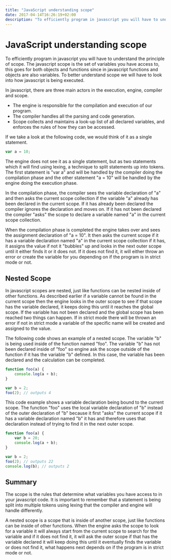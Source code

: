 ```yaml
---
title: "JavaScript understanding scope"
date: 2017-04-14T16:26:19+02:00
description: "To efficiently program in javascript you will have to understand the principle of scope. The javascript scope is the set of variables you have access to, this goes for both objects and functions since in javascript functions and objects are also variables. To better understand scope we will have to look into how javascript is being executed. By taking a look at the compiler, engine and the scope." 
---
```


# JavaScript understanding scope

To efficiently program in javascript you will have to understand the principle of scope. The javascript scope is the set of variables you have access to, this goes for both objects and functions since in javascript functions and objects are also variables. To better understand scope we will have to look into how javascript is being executed. 

In javascript, there are three main actors in the execution, engine, compiler and scope. 

*   The engine is responsible for the compilation and execution of our program.
*   The compiler handles all the parsing and code generation.
*   Scope collects and maintains a look-up list of all declared variables, and enforces the rules of how they can be accessed. 

If we take a look at the following code, we would think of it as a single statement. 

```js
var a = 10;
```

The engine does not see it as a single statement, but as two statements which it will find using lexing, a technique to split statements up into tokens. The first statement is "var a" and will be handled by the compiler doing the compilation phase and the other statement "a = 10" will be handled by the engine doing the execution phase.

In the compilation phase, the compiler sees the variable declaration of "a" and then asks the current scope collection if the variable "a" already has been declared in the current scope. If it has already been declared the compiler ignores the declaration and moves on. If it has not been declared the compiler "asks" the scope to declare a variable named "a" in the current scope collection. 

When the compilation phase is completed the engine takes over and sees the assignment declaration of "a = 10". It then asks the current scope if it has a variable declaration named "a" in the current scope collection if it has, it assigns the value if not it "bubbles" up and looks in the next outer scope until it either finds it or it does not. If it does not find it, it will either throw an error or create the variable for you depending on if the program is in strict mode or not. 

## Nested Scope

In javascript scopes are nested, just like functions can be nested inside of other functions. As described earlier if a variable cannot be found in the current scope then the engine looks in the outer scope to see if that scope has the variable declared, it keeps doing this until it reaches the global scope. If the variable has not been declared and the global scope has been reached two things can happen. If in strict mode there will be thrown an error if not in strict mode a variable of the specific name will be created and assigned to the value.

The following code shows an example of a nested scope. The variable "b" is being used inside of the function named "foo". The variable "b" has not been declared inside of "foo" so engine ask the scope outside of the function if it has the variable "b" defined. In this case, the variable has been declared and the calculation can be completed. 

```js
function foo(a) {
    console.log(a + b);
}

var b = 2;
foo(2); // outputs 4
```

This code example shows a variable declaration being bound to the current scope. The function "foo" uses the local variable declaration of "b" instead of the outer declaration of "b" because it first "asks" the current scope if it has a variable declaration named "b" it has and therefore uses that declaration instead of trying to find it in the next outer scope. 

```js
function foo(a) {
    var b = 20;
    console.log(a + b);
}

var b = 2;
foo(2); // outputs 22
console.log(b); // outputs 2
```

## Summary

The scope is the rules that determine what variables you have access to in your javascript code. It is important to remember that a statement is being split into multiple tokens using lexing that the compiler and engine will handle differently. 

A nested scope is a scope that is inside of another scope, just like functions can be inside of other functions. When the engine asks the scope to look for a variable it will always start from the current scope to search for the variable and if it does not find it, it will ask the outer scope if that has the variable declared it will keep doing this until it eventually finds the variable or does not find it, what happens next depends on if the program is in strict mode or not.
